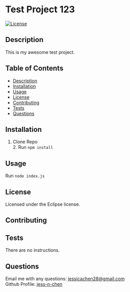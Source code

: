 
  # Test Project 123
  [![License](https://img.shields.io/badge/License-EPL_1.0-red.svg)](https://opensource.org/licenses/EPL-1.0)

  ## Description
  This is my awesome test project.

  ## Table of Contents
  - [Description](#description)
  - [Installation](#installation)
  - [Usage](#Usage)
  - [License](#license)
  - [Contributing](#contributing)
  - [Tests](#tests)
  - [Questions](#questions)

  ## Installation
  1. Clone Repo <br/> 2. Run `npm install`


  ## Usage
  Run `node index.js`


  ## License
  Licensed under the Eclipse license.


  ## Contributing
  


  ## Tests
  There are no instructions.

  
  ## Questions
  Email me with any questions: jessicachen28@gmail.com <br/>
  Github Profile: [jess-n-chen](https://github.com/jess-n-chen)
